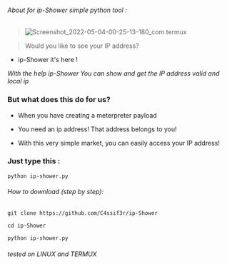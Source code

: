 ###### About for ip-Shower simple python tool :



> ![Screenshot_2022-05-04-00-25-13-180_com termux](https://user-images.githubusercontent.com/79422726/166555607-f3a07b65-755a-485f-beb3-632a12619a7c.jpg)


> Would you like to see your IP address?

   + ip-Shower it's here !

_With the help ip-Shower You can show and get the IP address valid and local ip_

### But what does this do for us?

  + When you have creating a meterpreter payload 

  + You need an ip address! That address belongs to you!

  + With this very simple market, you can easily access your IP address!

### Just type this :

`python ip-shower.py`

###### How to download (step by step):

    git clone https://github.com/C4ssif3r/ip-Shower
    
    cd ip-Shower
    
    python ip-shower.py


###### tested on LINUX and TERMUX
